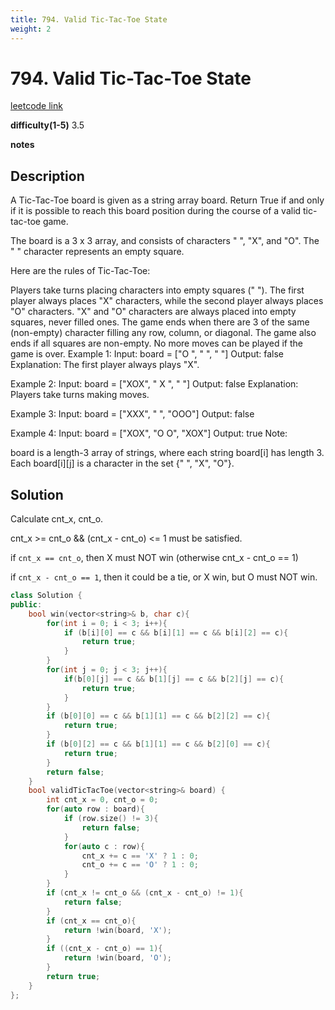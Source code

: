 ```yaml
---
title: 794. Valid Tic-Tac-Toe State
weight: 2
---
```

# 794. Valid Tic-Tac-Toe State

[leetcode link](https://leetcode.com/problems/valid-tic-tac-toe-state/)

**difficulty(1-5)** 
3.5

**notes**   


## Description

A Tic-Tac-Toe board is given as a string array board. Return True if and only if it is possible to reach this board position during the course of a valid tic-tac-toe game.

The board is a 3 x 3 array, and consists of characters " ", "X", and "O".  The " " character represents an empty square.

Here are the rules of Tic-Tac-Toe:

Players take turns placing characters into empty squares (" ").
The first player always places "X" characters, while the second player always places "O" characters.
"X" and "O" characters are always placed into empty squares, never filled ones.
The game ends when there are 3 of the same (non-empty) character filling any row, column, or diagonal.
The game also ends if all squares are non-empty.
No more moves can be played if the game is over.
Example 1:
Input: board = ["O  ", "   ", "   "]
Output: false
Explanation: The first player always plays "X".

Example 2:
Input: board = ["XOX", " X ", "   "]
Output: false
Explanation: Players take turns making moves.

Example 3:
Input: board = ["XXX", "   ", "OOO"]
Output: false

Example 4:
Input: board = ["XOX", "O O", "XOX"]
Output: true
Note:

board is a length-3 array of strings, where each string board[i] has length 3.
Each board[i][j] is a character in the set {" ", "X", "O"}.

## Solution

Calculate cnt_x, cnt_o.

cnt_x >= cnt_o && (cnt_x - cnt_o) <= 1 must be satisfied.

if `cnt_x == cnt_o`, then X must NOT win (otherwise cnt_x - cnt_o == 1)

if `cnt_x - cnt_o == 1`, then it could be a tie, or X win, but O must NOT win.

```c++
class Solution {
public:
    bool win(vector<string>& b, char c){
        for(int i = 0; i < 3; i++){
            if (b[i][0] == c && b[i][1] == c && b[i][2] == c){
                return true;
            }
        }
        for(int j = 0; j < 3; j++){
            if(b[0][j] == c && b[1][j] == c && b[2][j] == c){
                return true;
            }
        }
        if (b[0][0] == c && b[1][1] == c && b[2][2] == c){
            return true;
        }
        if (b[0][2] == c && b[1][1] == c && b[2][0] == c){
            return true;
        }
        return false;
    }
    bool validTicTacToe(vector<string>& board) {
        int cnt_x = 0, cnt_o = 0;
        for(auto row : board){
            if (row.size() != 3){
                return false;
            }
            for(auto c : row){
                cnt_x += c == 'X' ? 1 : 0;
                cnt_o += c == 'O' ? 1 : 0;
            }
        }
        if (cnt_x != cnt_o && (cnt_x - cnt_o) != 1){
            return false;
        }
        if (cnt_x == cnt_o){
            return !win(board, 'X');
        }
        if ((cnt_x - cnt_o) == 1){
            return !win(board, 'O');
        }
        return true;
    }
};
```